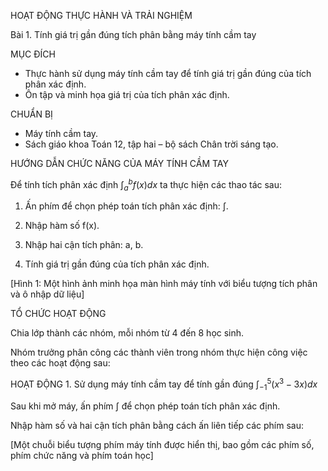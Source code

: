 HOẠT ĐỘNG THỰC HÀNH VÀ TRẢI NGHIỆM

Bài 1. Tính giá trị gần đúng tích phân bằng máy tính cầm tay

MỤC ĐÍCH
- Thực hành sử dụng máy tính cầm tay để tính giá trị gần đúng của tích phân xác định.
- Ôn tập và minh họa giá trị của tích phân xác định.

CHUẨN BỊ
- Máy tính cầm tay.
- Sách giáo khoa Toán 12, tập hai – bộ sách Chân trời sáng tạo.

HƯỚNG DẪN CHỨC NĂNG CỦA MÁY TÍNH CẦM TAY

Để tính tích phân xác định $\int_a^b f(x)dx$ ta thực hiện các thao tác sau:

1. Ấn phím để chọn phép toán tích phân xác định: $\int$.

2. Nhập hàm số f(x).

3. Nhập hai cận tích phân: a, b.

4. Tính giá trị gần đúng của tích phân xác định.

[Hình 1: Một hình ảnh minh họa màn hình máy tính với biểu tượng tích phân và ô nhập dữ liệu]

TỔ CHỨC HOẠT ĐỘNG

Chia lớp thành các nhóm, mỗi nhóm từ 4 đến 8 học sinh.

Nhóm trưởng phân công các thành viên trong nhóm thực hiện công việc theo các hoạt động sau:

HOẠT ĐỘNG 1. Sử dụng máy tính cầm tay để tính gần đúng $\int_{-1}^5 (x^3 - 3x)dx$

Sau khi mở máy, ấn phím $\int$ để chọn phép toán tích phân xác định.

Nhập hàm số và hai cận tích phân bằng cách ấn liên tiếp các phím sau:

[Một chuỗi biểu tượng phím máy tính được hiển thị, bao gồm các phím số, phím chức năng và phím toán học]